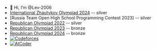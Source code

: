 - 👋 Hi, I’m @Lev-2006
- [International Zhautykov Olympiad 2024](https://izho.kz/contest/results-izho-2024/) -- silver
- [Russia Team Open High School Programming Contest 2023] -- silver
- [Republican Olympiad 2022](https://scoreboard.bc-pf.org/results/informatics/national-olympiad/2022) -- silver
- [Republican Olympiad 2023](https://scoreboard.bc-pf.org/results/informatics/national-olympiad/2023) -- bronze
- [Republican Olympiad 2024](https://scoreboard.bc-pf.org/results/informatics/national-olympiad/2024) -- bronze
- [![Codeforces](https://badges.joonhyung.xyz/codeforces/lev1106.svg?left_color=lightgray)](https://codeforces.com/profile/lev1106)
- [![AtCoder](https://badges.joonhyung.xyz/atcoder/lev1106.svg?left_color=lightgray)](https://atcoder.jp/users/lev1106)

<!---
Lev-2006/Lev-2006 is a ✨ special ✨ repository because its `README.md` (this file) appears on your GitHub profile.
You can click the Preview link to take a look at your changes.
--->
